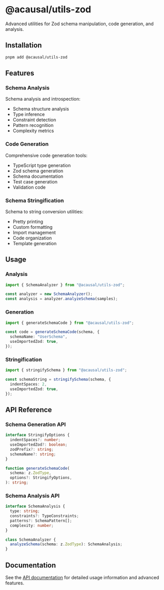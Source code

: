 # @acausal/utils-zod


Advanced utilities for Zod schema manipulation, code generation, and analysis.


## Installation

```bash
pnpm add @acausal/utils-zod
```

## Features

### Schema Analysis

Schema analysis and introspection:

- Schema structure analysis
- Type inference
- Constraint detection
- Pattern recognition
- Complexity metrics

### Code Generation

Comprehensive code generation tools:

- TypeScript type generation
- Zod schema generation
- Schema documentation
- Test case generation
- Validation code

### Schema Stringification

Schema to string conversion utilities:

- Pretty printing
- Custom formatting
- Import management
- Code organization
- Template generation

## Usage

### Analysis

```typescript
import { SchemaAnalyzer } from "@acausal/utils-zod";

const analyzer = new SchemaAnalyzer();
const analysis = analyzer.analyzeSchema(samples);
```

### Generation

```typescript
import { generateSchemaCode } from "@acausal/utils-zod";

const code = generateSchemaCode(schema, {
  schemaName: "UserSchema",
  useImportedZod: true,
});
```

### Stringification

```typescript
import { stringifySchema } from "@acausal/utils-zod";

const schemaString = stringifySchema(schema, {
  indentSpaces: 2,
  useImportedZod: true,
});
```

## API Reference

### Schema Generation API

```typescript
interface StringifyOptions {
  indentSpaces?: number;
  useImportedZod?: boolean;
  zodPrefix?: string;
  schemaName?: string;
}

function generateSchemaCode(
  schema: z.ZodType,
  options?: StringifyOptions,
): string;
```

### Schema Analysis API

```typescript
interface SchemaAnalysis {
  type: string;
  constraints?: TypeConstraints;
  patterns?: SchemaPattern[];
  complexity: number;
}

class SchemaAnalyzer {
  analyzeSchema(schema: z.ZodType): SchemaAnalysis;
}
```

## Documentation

See the [API documentation](./docs/api.md) for detailed usage information and advanced features.